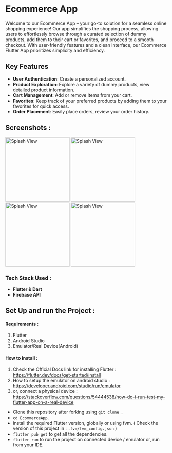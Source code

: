 # Ecommerce App

Welcome to our Ecommerce App – your go-to solution for a seamless online shopping experience! Our app simplifies the shopping process, allowing users to effortlessly browse through a curated selection of dummy products, add them to their cart or favorites, and proceed to a smooth checkout. With user-friendly features and a clean interface, our Ecommerce Flutter App prioritizes simplicity and efficiency.

## Key Features
- **User Authentication**: Create a personalized account.
- **Product Exploration**: Explore a variety of dummy products, view detailed product information.
- **Cart Management**: Add or remove items from your cart.
- **Favorites**: Keep track of your preferred products by adding them to your favorites for quick access.
- **Order Placement**: Easily place orders, review your order history.

## Screenshots :

<p>
 <img src="" alt="Splash View" width="200">
 <img src="" alt="Splash View" width="200">
 <img src="" alt="Splash View" width="200">
 <img src="" alt="Splash View" width="200">
</p>


### Tech Stack Used : 

- **Flutter & Dart**
- **Firebase API**


## Set Up and run the Project :

#### Requirements : 
 1. Flutter
 2. Android Studio 
 3. Emulator/Real Device(Android)


#### How to install : 

1. Check the Official Docs link for installing Flutter : https://flutter.dev/docs/get-started/install 
2. How to setup the emulator on android studio : https://developer.android.com/studio/run/emulator 
3. or, connect a physical device : https://stackoverflow.com/questions/54444538/how-do-i-run-test-my-flutter-app-on-a-real-device

- Clone this repository after forking using `git clone `.
- `cd EcommerceApp`.
- install the required Flutter version, globally or using fvm. ( Check the version of this project in : `.fvm/fvm_config.json` )
- `flutter pub get` to get all the dependencies.
- `flutter run` to run the project on connected device / emulator or, run from your IDE.
